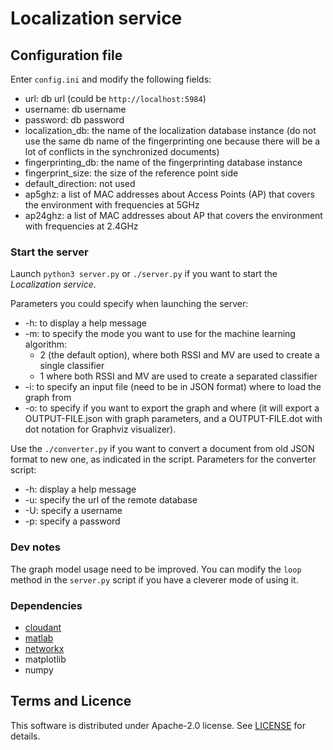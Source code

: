 # Localization service

## Configuration file
Enter `config.ini` and modify the following fields:
* url: db url (could be `http://localhost:5984`)
* username: db username
* password: db password
* localization_db: the name of the localization database instance
(do not use the same db name of the fingerprinting one because there will be a lot of conflicts in the 
synchronized documents)
* fingerprinting_db: the name of the fingerprinting database instance
* fingerprint_size: the size of the reference point side
* default_direction: not used
* ap5ghz: a list of MAC addresses about Access Points (AP) that covers the environment with frequencies at 5GHz
* ap24ghz: a list of MAC addresses about AP that covers the environment with frequencies at 2.4GHz

### Start the server
Launch ```python3 server.py``` or ```./server.py``` if you want to start the *Localization service*.

Parameters you could specify when launching the server:
* -h: to display a help message
* -m: to specify the mode you want to use for the machine learning algorithm:
    * 2 (the default option), where both RSSI and MV are used to create a single classifier
    * 1 where both RSSI and MV are used to create a separated classifier
* -i: to specify an input file (need to be in JSON format) where to load the graph from
* -o: to specify if you want to export the graph and where 
(it will export a OUTPUT-FILE.json with graph parameters, and a OUTPUT-FILE.dot with dot notation for Graphviz visualizer).

Use the ```./converter.py``` if you want to convert a document from old JSON format to new one, as indicated in the script.
Parameters for the converter script:
* -h: display a help message
* -u: specify the url of the remote database
* -U: specify a username
* -p: specify a password

### Dev notes
The graph model usage need to be improved. You can modify the `loop` method in the `server.py` script if you have a 
cleverer mode of using it.

### Dependencies
* [cloudant](https://python-cloudant.readthedocs.io/en/latest/index.html)
* [matlab](https://it.mathworks.com/help/matlab/matlab-engine-for-python.html)
* [networkx](https://networkx.github.io/)
* matplotlib
* numpy


## Terms and Licence
This software is distributed under Apache-2.0 license. See [LICENSE](LICENSE) for details.